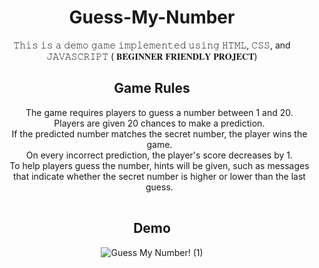 ﻿# <h1 align="center"> Guess-My-Number </h1>
 <p align="center"> 𝚃𝚑𝚒𝚜 𝚒𝚜 𝚊 𝚍𝚎𝚖𝚘 𝚐𝚊𝚖𝚎 𝚒𝚖𝚙𝚕𝚎𝚖𝚎𝚗𝚝𝚎𝚍 𝚞𝚜𝚒𝚗𝚐 𝙷𝚃𝙼𝙻, 𝙲𝚂𝚂, and 𝙹𝙰𝚅𝙰𝚂𝙲𝚁𝙸𝙿𝚃 ( 𝐁𝐄𝐆𝐈𝐍𝐍𝐄𝐑 𝐅𝐑𝐈𝐄𝐍𝐃𝐋𝐘 𝐏𝐑𝐎𝐉𝐄𝐂𝐓) <p/>
<h2 align="center">Game Rules</h2>
<div align="center">
<table align="center">
<ul align="center">
The game requires players to guess a number between 1 and 20.</br>
Players are given 20 chances to make a prediction.</br>
If the predicted number matches the secret number, the player wins the game.</br>
On every incorrect prediction, the player's score decreases by 1.</br>
To help players guess the number, hints will be given, such as messages that indicate whether the secret number is higher or lower than the last guess.</br>

</table>
</div>

          
<h2 align="center">Demo</h2>          
<div align="center">

![Guess My Number! (1)](https://user-images.githubusercontent.com/82561944/221394349-4563fea4-cd75-43c8-9d42-c549885dd4f8.gif)

<div/>




